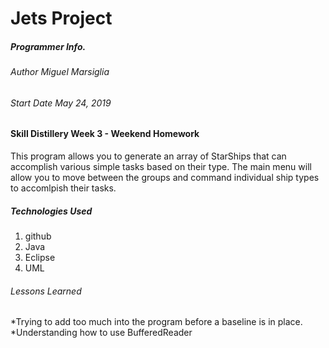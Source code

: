 # Jets Project

##### Programmer Info.
###### Author *Miguel Marsiglia*
###### Start Date *May 24, 2019*
 

#### Skill Distillery Week 3 - Weekend Homework

 This program allows you to generate an array of StarShips that can accomplish various simple tasks based on their type. 
 The main menu will allow you to move between the groups and command individual ship types to accomlpish their tasks. 

##### Technologies Used

 1. github
 2. Java
 3. Eclipse
 4. UML
 

###### Lessons Learned

 *Trying to add too much into the program before a baseline is in place.
 *Understanding how to use BufferedReader


‎⁨


